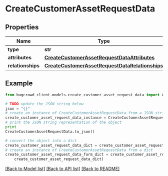 # CreateCustomerAssetRequestData


## Properties

Name | Type | Description | Notes
------------ | ------------- | ------------- | -------------
**type** | **str** |  | 
**attributes** | [**CreateCustomerAssetRequestDataAttributes**](CreateCustomerAssetRequestDataAttributes.md) |  | 
**relationships** | [**CreateCustomerAssetRequestDataRelationships**](CreateCustomerAssetRequestDataRelationships.md) |  | [optional] 

## Example

```python
from bugcrowd_client.models.create_customer_asset_request_data import CreateCustomerAssetRequestData

# TODO update the JSON string below
json = "{}"
# create an instance of CreateCustomerAssetRequestData from a JSON string
create_customer_asset_request_data_instance = CreateCustomerAssetRequestData.from_json(json)
# print the JSON string representation of the object
print
CreateCustomerAssetRequestData.to_json()

# convert the object into a dict
create_customer_asset_request_data_dict = create_customer_asset_request_data_instance.to_dict()
# create an instance of CreateCustomerAssetRequestData from a dict
create_customer_asset_request_data_form_dict = create_customer_asset_request_data.from_dict(
    create_customer_asset_request_data_dict)
```
[[Back to Model list]](../README.md#documentation-for-models) [[Back to API list]](../README.md#documentation-for-api-endpoints) [[Back to README]](../README.md)


